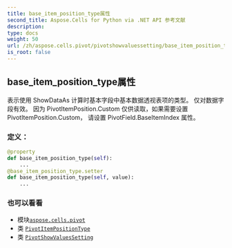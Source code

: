 ```yaml
---
title: base_item_position_type属性
second_title: Aspose.Cells for Python via .NET API 参考文献
description:
type: docs
weight: 50
url: /zh/aspose.cells.pivot/pivotshowvaluessetting/base_item_position_type/
is_root: false
---
```

## base_item_position_type属性

表示使用 ShowDataAs 计算时基本字段中基本数据透视表项的类型。
仅对数据字段有效。
因为 PivotItemPosition.Custom 仅供读取，如果需要设置 PivotItemPosition.Custom，
请设置 PivotField.BaseItemIndex 属性。
### 定义：
```python
@property
def base_item_position_type(self):
    ...
@base_item_position_type.setter
def base_item_position_type(self, value):
    ...
```

### 也可以看看
* 模块[`aspose.cells.pivot`](../../)
* 类 [`PivotItemPositionType`](/cells/python-net/zh/aspose.cells.pivot/pivotitempositiontype)
* 类 [`PivotShowValuesSetting`](/cells/python-net/zh/aspose.cells.pivot/pivotshowvaluessetting)
